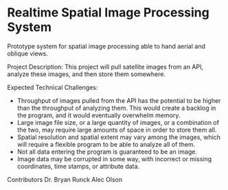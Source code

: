 # Realtime Spatial Image Processing System
Prototype system for spatial image processing able to hand aerial and oblique views.

Project Description:
This project will pull satellite images from an API, analyze these images, and then store them somewhere.

Expected Technical Challenges:
- Throughput of images pulled from the API has the potential to be higher than the throughput of analyzing them. This would create a backlog in the program, and it would eventually overwhelm memory.
- Large image file size, or a large quantity of images, or a combination of the two, may require large amounts of space in order to store them all.
- Spatial resolution and spatial extent may vary among the images, which will require a flexible program to be able to analyze all of them.
- Not all data entering the program is guaranteed to be an image.
- Image data may be corrupted in some way, with incorrect or missing coordinates, time stamps, or attribute data.

Contributors
Dr. Bryan Runck
Alec Olson
